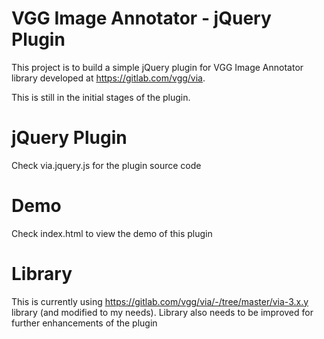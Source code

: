 # VGG Image Annotator - jQuery Plugin

This project is to build a simple jQuery plugin for VGG Image Annotator library developed at https://gitlab.com/vgg/via.

This is still in the initial stages of the plugin. 

# jQuery Plugin
Check via.jquery.js for the plugin source code

# Demo
Check index.html to view the demo of this plugin

# Library
This is currently using https://gitlab.com/vgg/via/-/tree/master/via-3.x.y library (and modified to my needs). Library also needs to be improved for further enhancements of the plugin





